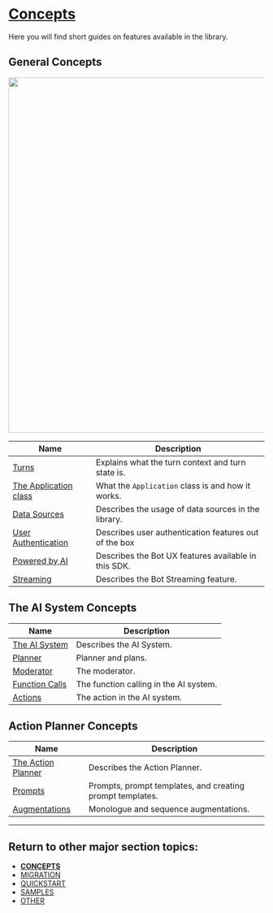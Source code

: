 # [Concepts](/.)

Here you will find short guides on features available in the library.

## General Concepts

<img src="../../assets/teams-ai-diagram.png" width="700">

| Name                                    | Description                                           |
| --------------------------------------- | ----------------------------------------------------- |
| [Turns](TURNS.md)                       | Explains what the turn context and turn state is.     |
| [The Application class](APPLICATION.md) | What the `Application` class is and how it works.     |
| [Data Sources](DATA-SOURCES.md)         | Describes the usage of data sources in the library.   |
| [User Authentication](USER-AUTH.md)     | Describes user authentication features out of the box |
| [Powered by AI](./POWERED-BY-AI.md)     | Describes the Bot UX features available in this SDK.  |
| [Streaming](./STREAMING.md)             | Describes the Bot Streaming feature.                  |

## The AI System Concepts

| Name                                | Description                            |
| ----------------------------------- | -------------------------------------- |
| [The AI System](AI-SYSTEM.md)       | Describes the AI System.               |
| [Planner](PLANNER.md)               | Planner and plans.                     |
| [Moderator](MODERATOR.md)           | The moderator.                         |
| [Function Calls](FUNCTION-CALLS.md) | The function calling in the AI system. |
| [Actions](ACTIONS.md)               | The action in the AI system.           |

## Action Planner Concepts

| Name                                    | Description                                               |
| --------------------------------------- | --------------------------------------------------------- |
| [The Action Planner](ACTION-PLANNER.md) | Describes the Action Planner.                             |
| [Prompts](PROMPTS.md)                   | Prompts, prompt templates, and creating prompt templates. |
| [Augmentations](AUGMENTATIONS.md)       | Monologue and sequence augmentations.                     |

---

## Return to other major section topics:

- [**CONCEPTS**](../CONCEPTS/README.md)
- [MIGRATION](../MIGRATION/README.md)
- [QUICKSTART](../QUICKSTART.md)
- [SAMPLES](../SAMPLES.md)
- [OTHER](../OTHER/README.md)
